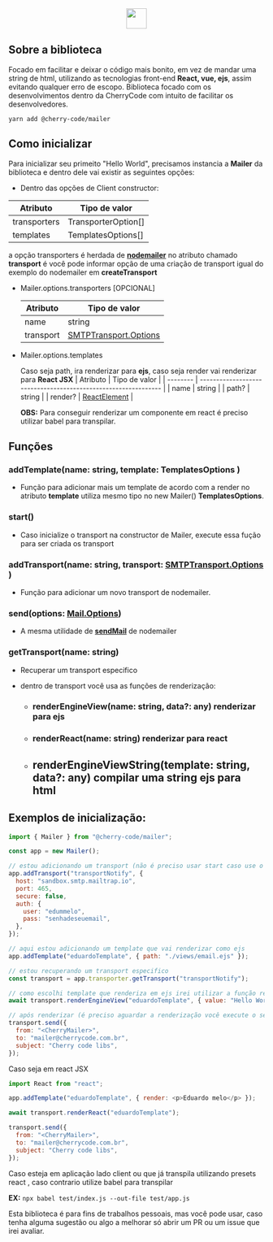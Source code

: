 <center><img src="https://media.discordapp.net/attachments/551211620924260392/962460741829541959/cherry_code.png?width=376&height=904" width="40"/></center>

## Sobre a biblioteca

Focado em facilitar e deixar o código mais bonito, em vez de mandar uma string de html, utilizando as tecnologias front-end **React, vue, ejs**, assim evitando qualquer erro de escopo.
Biblioteca focado com os desenvolvimentos dentro da CherryCode com intuito de facilitar os desenvolvedores.

```
yarn add @cherry-code/mailer
```

## Como inicializar

Para inicializar seu primeito "Hello World", precisamos instancia a **Mailer** da biblioteca e dentro dele vai existir as seguintes opções:

- Dentro das opções de Client constructor:

| Atributo     | Tipo de valor       |
| ------------ | ------------------- |
| transporters | TransporterOption[] |
| templates    | TemplatesOptions[]  |

a opção transporters é herdada de **[nodemailer](https://nodemailer.com/about/)** no atributo chamado **transport** é você pode informar opção de uma criação de transport igual do exemplo do nodemailer em **createTransport**

- Mailer.options.transporters [OPCIONAL]

  | Atributo  | Tipo de valor                                         |
  | --------- | ----------------------------------------------------- |
  | name      | string                                                |
  | transport | [SMTPTransport.Options](https://nodemailer.com/smtp/) |

- Mailer.options.templates

  Caso seja path, ira renderizar para **ejs**, caso seja render vai renderizar para **React JSX**
  | Atributo | Tipo de valor |
  | -------- | -------------------------------------------------------------- |
  | name | string |
  | path? | string |
  | render? | [ReactElement](https://legacy.reactjs.org/docs/react-api.html) |

  **OBS:** Para conseguir renderizar um componente em react é preciso utilizar babel para transpilar.

## Funções

### **addTemplate(name: string, template: TemplatesOptions )**

- Função para adicionar mais um template de acordo com a render no atributo **template** utiliza mesmo tipo
  no new Mailer() **TemplatesOptions**.

### **start()**

- Caso inicialize o transport na constructor de Mailer, execute essa fução para ser criada os transport

### **addTransport(name: string, transport: [SMTPTransport.Options](https://nodemailer.com/smtp/) )**

- Função para adicionar um novo transport de nodemailer.

### **send(options: [Mail.Options](https://nodemailer.com/message/))**

- A mesma utilidade de **[sendMail](https://nodemailer.com/usage/)** de nodemailer

### getTransport(name: string)

- Recuperar um transport especifico
- dentro de transport você usa as funções de renderização:

  - ### **renderEngineView(name: string, data?: any)** renderizar para ejs
  - ### **renderReact(name: string)** renderizar para react
  - ## **renderEngineViewString(template: string, data?: any)** compilar uma string ejs para html

## Exemplos de inicialização:

```js
import { Mailer } from "@cherry-code/mailer";

const app = new Mailer();

// estou adicionando um transport (não é preciso usar start caso use o add)
app.addTransport("transportNotify", {
  host: "sandbox.smtp.mailtrap.io",
  port: 465,
  secure: false,
  auth: {
    user: "edummelo",
    pass: "senhadeseuemail",
  },
});

// aqui estou adicionando um template que vai renderizar como ejs
app.addTemplate("eduardoTemplate", { path: "./views/email.ejs" });

// estou recuperando um transport especifico
const transport = app.transporter.getTransport("transportNotify");

// como escolhi template que renderiza em ejs irei utilizar a função renderEngineView
await transport.renderEngineView("eduardoTemplate", { value: "Hello World" });

// após renderizar (é preciso aguardar a renderização você execute o send)
transport.send({
  from: "<CherryMailer>",
  to: "mailer@cherrycode.com.br",
  subject: "Cherry code libs",
});
```

Caso seja em react JSX

```js
import React from "react";

app.addTemplate("eduardoTemplate", { render: <p>Eduardo melo</p> });

await transport.renderReact("eduardoTemplate");

transport.send({
  from: "<CherryMailer>",
  to: "mailer@cherrycode.com.br",
  subject: "Cherry code libs",
});
```

Caso esteja em aplicação lado client ou que já transpila utilizando presets react , caso contrario utilize babel para transpilar

**EX:** `npx babel test/index.js --out-file test/app.js`

Esta biblioteca é para fins de trabalhos pessoais, mas você pode usar, caso tenha alguma sugestão ou algo a melhorar só abrir um PR ou um issue que irei avaliar.
